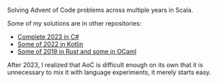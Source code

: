 Solving Advent of Code problems across multiple years in Scala.

Some of my solutions are in other repositories:
- [Complete 2023 in C#](https://github.com/VelizarHristov/AdventOfCode2023)
- [Some of 2022 in Kotlin](https://github.com/VelizarHristov/advent_of_code_2022)
- [Some of 2019 in Rust and some in OCaml](https://github.com/VelizarHristov/advent_of_code_2019)

After 2023, I realized that AoC is difficult enough on its own that it is unnecessary to mix it with language experiments, it merely starts easy.
